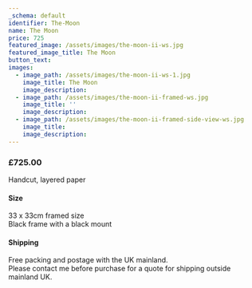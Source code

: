 ```yaml
---
_schema: default
identifier: The-Moon
name: The Moon
price: 725
featured_image: /assets/images/the-moon-ii-ws.jpg
featured_image_title: The Moon
button_text:
images:
  - image_path: /assets/images/the-moon-ii-ws-1.jpg
    image_title: The Moon
    image_description:
  - image_path: /assets/images/the-moon-ii-framed-ws.jpg
    image_title: ''
    image_description:
  - image_path: /assets/images/the-moon-ii-framed-side-view-ws.jpg
    image_title:
    image_description:
---
```

### **£725.00**

Handcut, layered paper

#### Size

33 x 33cm framed size<br>Black frame with a black mount

#### Shipping

Free packing and postage with the UK mainland.<br>Please contact me before purchase for a quote for shipping outside mainland UK.